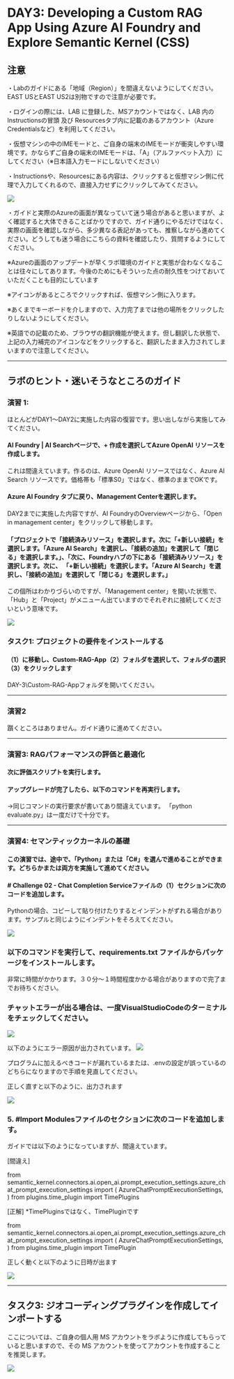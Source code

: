 # DAY3: Developing a Custom RAG App Using Azure AI Foundry and Explore Semantic Kernel (CSS)

## 注意
・Labのガイドにある「地域（Region）」を間違えないようにしてください。EAST USとEAST US2は別物ですので注意が必要です。

・ログインの際には、LAB に登録した、MSアカウントではなく、LAB 内の Instructionsの冒頭 及び Resourcesタブ内に記載のあるアカウント（Azure Credentialsなど）を利用してください。

・仮想マシンの中のIMEモードと、ご自身の端末のIMEモードが衝突しやすい環境です。かならずご自身の端末のIMEモードは、「A」（アルファベット入力）にしてください（※日本語入力モードにしないでください）

・Instructionsや、Resourcesにある内容は、クリックすると仮想マシン側に代理で入力してくれるので、直接入力せずにクリックしてみてください。

![](assets/2025-10-05-12-46-29.png)

・ガイドと実際のAzureの画面が異なっていて迷う場合があると思いますが、よく確認すると大体できることばかりですので、ガイド通りにやるだけではなく、実際の画面を確認しながら、多少異なる表記があっても、推察しながら進めてください。どうしても迷う場合にこちらの資料を確認したり、質問するようにしてください。

※Azureの画面のアップデートが早くラボ環境のガイドと実態が合わなくなることは往々にしてあります。今後のためにもそういった点の耐久性をつけておいていただくことも目的にしています

※アイコンがあるところでクリックすれば、仮想マシン側に入ります。

※あくまでキーボードを介しますので、入力完了までは他の場所をクリックしたりしないようにしてください。

※英語での記載のため、ブラウザの翻訳機能が使えます。但し翻訳した状態で、上記の入力補完のアイコンなどをクリックすると、翻訳したまま入力されてしまいますので注意してください。

----
## ラボのヒント・迷いそうなところのガイド

### 演習 1:
ほとんどがDAY1～DAY2に実施した内容の復習です。思い出しながら実施してみてください。

#### AI Foundry | AI Searchページで、+ 作成を選択してAzure OpenAI リソースを作成します。
これは間違えています。作るのは、Azure OpenAI リソースではなく、Azure AI Search リソースです。価格帯も「標準S0」ではなく、標準のままでOKです。

#### Azure AI Foundry タブに戻り、Management Centerを選択します。
DAY2までに実施した内容ですが、AI FoundryのOverviewページから、「Open in management center」をクリックして移動します。

#### 「プロジェクトで「接続済みリソース」を選択します。次に「+新しい接続」を選択します。「Azure AI Search」を選択し、「接続の追加」を選択して「閉じる」を選択します。」、「次に、Foundryハブの下にある「接続済みリソース」を選択します。次に、 「+新しい接続」を選択します。「Azure AI Search」を選択し、「接続の追加」を選択して「閉じる」を選択します。」
この個所はわかりづらいのですが、「Management center」を開いた状態で、「Hub」と「Project」がメニューん出ていますのでそれぞれに接続してくださいという意味です。

![](assets/2025-10-05-16-17-09.png)


### タスク1: プロジェクトの要件をインストールする
#### （1）に移動し、Custom-RAG-App（2）フォルダを選択して、フォルダの選択（3）をクリックします
DAY-3\Custom-RAG-Appフォルダを開いてください。

----
### 演習2
躓くところはありません。ガイド通りに進めてください。

----
### 演習3: RAGパフォーマンスの評価と最適化

#### 次に評価スクリプトを実行します。
#### アップグレードが完了したら、以下のコマンドを再実行します。
→同じコマンドの実行要求が書いてあり間違えています。
「python evaluate.py」は一度だけで十分です。

----
### 演習4: セマンティックカーネルの基礎

#### この演習では、途中で、「Python」または「C#」を選んで進めることができます。どちらかまたは両方を実施して進めてください。

#### # Challenge 02 - Chat Completion Serviceファイルの（1）セクションに次のコードを追加します。
Pythonの場合、コピーして貼り付けたりするとインデントがずれる場合があります。サンプルと同じようにインデントをそろえてください。

![](assets/2025-10-05-17-06-58.png)

### 以下のコマンドを実行して、requirements.txt ファイルからパッケージをインストールします。
非常に時間がかかります。３０分～１時間程度かかる場合がありますので完了までお待ちください。

### チャットエラーが出る場合は、一度VisualStudioCodeのターミナルをチェックしてください。
![](assets/2025-10-05-18-03-25.png)

以下のようにエラー原因が出力されています。
![](assets/2025-10-05-18-04-25.png)

プログラムに加えるべきコードが漏れているまたは、.envの設定が誤っているのどちらになりますので手順を見直してください。

正しく直すと以下のように、出力されます

![](assets/2025-10-05-18-07-54.png)


### 5. #Import Modulesファイルのセクションに次のコードを追加します。

ガイドでは以下のようになっていますが、間違えています。

[間違え]

from semantic_kernel.connectors.ai.open_ai.prompt_execution_settings.azure_chat_prompt_execution_settings import (
    AzureChatPromptExecutionSettings,
)
from plugins.time_plugin import TimePlugins


[正解] *TimePluginsではなく、TimePluginです

from semantic_kernel.connectors.ai.open_ai.prompt_execution_settings.azure_chat_prompt_execution_settings import (
    AzureChatPromptExecutionSettings,
)
from plugins.time_plugin import TimePlugin


正しく動くと以下のように日時が出ます

![](assets/2025-10-05-18-15-10.png)


----
## タスク3: ジオコーディングプラグインを作成してインポートする
ここについては、ご自身の個人用 MS アカウントをラボように作成してもらっていると思いますので、その MS アカウントを使ってアカウントを作成することを推奨します。

![](assets/2025-10-05-18-16-40.png)